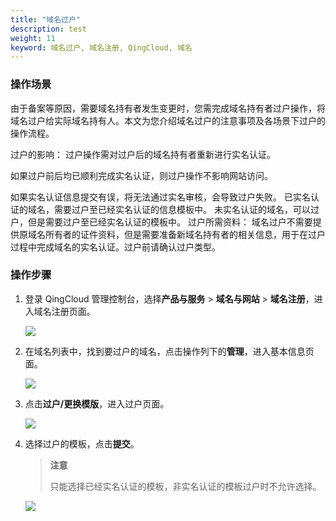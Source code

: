 ```yaml
---
title: "域名过户"
description: test
weight: 11
keyword: 域名过户, 域名注册, QingCloud, 域名
---
```




### 操作场景

由于备案等原因，需要域名持有者发生变更时，您需完成域名持有者过户操作，将域名过户给实际域名持有人。本文为您介绍域名过户的注意事项及各场景下过户的操作流程。

过户的影响：
过户操作需对过户后的域名持有者重新进行实名认证。

如果过户前后均已顺利完成实名认证，则过户操作不影响网站访问。

如果实名认证信息提交有误，将无法通过实名审核，会导致过户失败。
已实名认证的域名，需要过户至已经实名认证的信息模板中。
未实名认证的域名，可以过户，但是需要过户至已经实名认证的模板中。
过户所需资料：
域名过户不需要提供原域名所有者的证件资料，但是需要准备新域名持有者的相关信息，用于在过户过程中完成域名的实名认证。过户前请确认过户类型。

### 操作步骤

1. 登录 QingCloud 管理控制台，选择**产品与服务** > **域名与网站** > **域名注册**，进入域名注册页面。

   ![](../../_images/dn_service.png)

2. 在域名列表中，找到要过户的域名，点击操作列下的**管理**，进入基本信息页面。

   ![](../../_images/dn_list.png)

3. 点击**过户/更换模版**，进入过户页面。

   ![](../../_images/dn_transfer.png)

4. 选择过户的模板，点击**提交**。

   > **注意**
   >
   > 只能选择已经实名认证的模板，非实名认证的模板过户时不允许选择。

   ![](../../_images/dn_transfer_complete.png)

